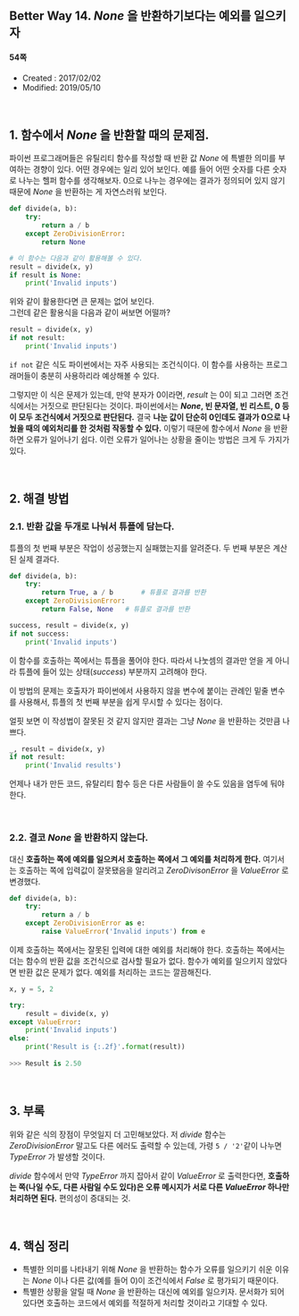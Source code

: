 ## Better Way 14. _None_ 을 반환하기보다는 예외를 일으키자

#### 54쪽

* Created : 2017/02/02
* Modified: 2019/05/10

<br>


## 1. 함수에서 _None_ 을 반환할 때의 문제점.

파이썬 프로그래머들은 유틸리티 함수를 작성할 때 반환 값 _None_ 에 특별한 의미를 부여하는 경향이 있다. 어떤 경우에는 일리 있어 보인다. 예를 들어 어떤 숫자를 다른 숫자로 나누는 헬퍼 함수를 생각해보자. 0으로 나누는 경우에는 결과가 정의되어 있지 않기 때문에 _None_ 을 반환하는 게 자연스러워 보인다.  

```python
def divide(a, b):
    try:
        return a / b
    except ZeroDivisionError:
        return None

# 이 함수는 다음과 같이 활용해볼 수 있다.
result = divide(x, y)
if result is None:
    print('Invalid inputs')
```

위와 같이 활용한다면 큰 문제는 없어 보인다.  
그런데 같은 활용식을 다음과 같이 써보면 어떨까?  

```python
result = divide(x, y)
if not result:
    print('Invalid inputs')
```

`if not` 같은 식도 파이썬에서는 자주 사용되는 조건식이다. 이 함수를 사용하는 프로그래머들이 충분히 사용하리라 예상해볼 수 있다.  

그렇지만 이 식은 문제가 있는데, 만약 분자가 0이라면, _result_ 는 0이 되고 그러면 조건식에서는 거짓으로 판단된다는 것이다.  파이썬에서는 **_None_, 빈 문자열, 빈 리스트, 0 등이 모두 조건식에서 거짓으로 판단된다.** 결국 **나눈 값이 단순히 0인데도 결과가 0으로 나눴을 때의 예외처리를 한 것처럼 작동할 수 있다.** 이렇기 때문에 함수에서 _None_ 을 반환하면 오류가 일어나기 쉽다.  이런 오류가 일어나는 상황을 줄이는 방법은 크게 두 가지가 있다.

<br>


## 2. 해결 방법

### 2.1. 반환 값을 두개로 나눠서 튜플에 담는다.

튜플의 첫 번째 부분은 작업이 성공했는지 실패했는지를 알려준다. 두 번째 부분은 계산된 실제 결과다.  

```python
def divide(a, b):
    try:
        return True, a / b	     # 튜플로 결과를 반환
    except ZeroDivisionError:
        return False, None   # 튜플로 결과를 반환

success, result = divide(x, y)
if not success:
    print('Invalid inputs')
```

이 함수를 호출하는 쪽에서는 튜플을 풀어야 한다. 따라서 나눗셈의 결과만 얻을 게 아니라 튜플에 들어 있는 상태(_success_) 부분까지 고려해야 한다.  

이 방법의 문제는 호출자가 파이썬에서 사용하지 않을 변수에 붙이는 관례인 밑줄 변수를 사용해서, 튜플의 첫 번째 부분을 쉽게 무시할 수 있다는 점이다.  

얼핏 보면 이 작성법이 잘못된 것 같지 않지만 결과는 그냥 _None_ 을 반환하는 것만큼 나쁘다.  

```python
_, result = divide(x, y)
if not result:
    print('Invalid results')
```

언제나 내가 만든 코드, 유탈리티 함수 등은 다른 사람들이 쓸 수도 있음을 염두에 둬야 한다.

<br>

### 2.2. 결코 _None_ 을 반환하지 않는다.

대신 **호출하는 쪽에 예외를 일으켜서 호출하는 쪽에서 그 예외를 처리하게 한다.** 여기서는 호출하는 쪽에 입력값이 잘못됐음을 알리려고 _ZeroDivisonError_ 을 _ValueError_ 로 변경했다.

```python
def divide(a, b):
    try:
        return a / b
    except ZeroDivisionError as e:
        raise ValueError('Invalid inputs') from e
```

이제 호출하는 쪽에서는 잘못된 입력에 대한 예외를 처리해야 한다. 호출하는 쪽에서는 더는 함수의 반환 값을 조건식으로 검사할 필요가 없다. 함수가 예외를 일으키지 않았다면 반환 값은 문제가 없다. 예외를 처리하는 코드는 깔끔해진다.

```python
x, y = 5, 2

try:
    result = divide(x, y)
except ValueError:
    print('Invalid inputs')
else:
    print('Result is {:.2f}'.format(result))
    
>>> Result is 2.50
```

<br>

## 3. 부록 

위와 같은 식의 장점이 무엇일지 더 고민해보았다. 저 _divide_ 함수는 _ZeroDivisionError_ 말고도 다른 에러도 출력할 수 있는데,  가령 `5 / '2'`같이 나누면 _TypeError_ 가 발생할 것이다.  

_divide_ 함수에서 만약 _TypeError_ 까지 잡아서 같이 _ValueError_ 로 출력한다면, **호출하는 쪽(나일 수도, 다른 사람일 수도 있다)은 오류 메시지가 서로 다른 _ValueError_ 하나만 처리하면 된다.** 편의성이 증대되는 것.

<br>

## 4. 핵심 정리

* 특별한 의미를 나타내기 위해 _None_ 을 반환하는 함수가 오류를 일으키기 쉬운 이유는 _None_ 이나 다른 값(예를 들어 0)이 조건식에서 _False_ 로 평가되기 때문이다.
* 특별한 상황을 알릴 때 _None_ 을 반환하는 대신에 예외를 일으키자. 문서화가 되어 있다면 호출하는 코드에서 예외를 적절하게 처리할 것이라고 기대할 수 있다.
